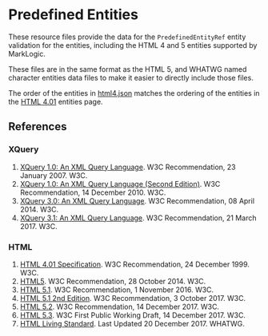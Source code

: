 # Predefined Entities

These resource files provide the data for the `PredefinedEntityRef` entity
validation for the entities, including the HTML 4 and 5 entities supported
by MarkLogic.

These files are in the same format as the HTML 5, and WHATWG named character
entities data files to make it easier to directly include those files.

The order of the entities in [html4.json](html4.json) matches the ordering of the entities
in the [HTML 4.01](https://www.w3.org/TR/1999/REC-html401-19991224/sgml/entities.html)
entities page.

## References
### XQuery
1.  [XQuery 1.0: An XML Query Language](https://www.w3.org/TR/2007/REC-xquery-20070123/#prod-xquery-PredefinedEntityRef). W3C Recommendation, 23 January 2007. W3C.
1.  [XQuery 1.0: An XML Query Language (Second Edition)](https://www.w3.org/TR/2010/REC-xquery-20101214/#prod-xquery-PredefinedEntityRef). W3C Recommendation, 14 December 2010. W3C.
1.  [XQuery 3.0: An XML Query Language](https://www.w3.org/TR/2014/REC-xquery-30-20140408/#doc-xquery30-PredefinedEntityRef). W3C Recommendation, 08 April 2014. W3C.
1.  [XQuery 3.1: An XML Query Language](https://www.w3.org/TR/2017/REC-xquery-31-20170321/#prod-xquery31-PredefinedEntityRef). W3C Recommendation, 21 March 2017. W3C.
### HTML
1.  [HTML 4.01 Specification](https://www.w3.org/TR/1999/REC-html401-19991224/sgml/entities.html). W3C Recommendation, 24 December 1999. W3C.
1.  [HTML5](https://www.w3.org/TR/2014/REC-html5-20141028/syntax.html#named-character-references). W3C Recommendation, 28 October 2014. W3C.
1.  [HTML 5.1](https://www.w3.org/TR/2016/REC-html51-20161101/syntax.html#named-character-reference). W3C Recommendation, 1 November 2016. W3C.
1.  [HTML 5.1 2nd Edition](https://www.w3.org/TR/2017/REC-html51-20171003/syntax.html#named-character-references). W3C Recommendation, 3 October 2017. W3C.
1.  [HTML 5.2](https://www.w3.org/TR/2017/REC-html52-20171214/syntax.html#named-character-references). W3C Recommendation, 14 December 2017. W3C.
1.  [HTML 5.3](https://www.w3.org/TR/2017/WD-html53-20171214/syntax.html#named-character-references). W3C First Public Working Draft, 14 December 2017. W3C.
1.  [HTML Living Standard](https://html.spec.whatwg.org/). Last Updated 20 December 2017. WHATWG.
